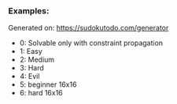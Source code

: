 ### Examples:
Generated on: https://sudokutodo.com/generator



- 0: Solvable only with constraint propagation
- 1: Easy
- 2: Medium
- 3: Hard
- 4: Evil
- 5: beginner 16x16
- 6: hard 16x16

